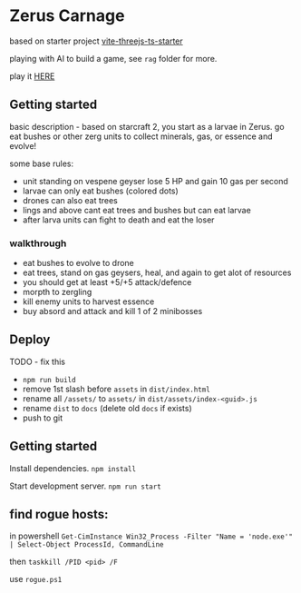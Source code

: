 # Zerus Carnage

based on starter project [vite-threejs-ts-starter](https://github.com/defmech/vite-threejs-ts-starter)

playing with AI to build a game, see `rag` folder for more.

play it [HERE](https://bresleveloper.github.io/ZerusCarnage_01/)

## Getting started
basic description - based on starcraft 2, you start as a larvae in Zerus. go eat bushes or other zerg units to collect minerals, gas, or essence and evolve!

some base rules:
* unit standing on vespene geyser lose 5 HP and gain 10 gas per second
* larvae can only eat bushes (colored dots)
* drones can also eat trees
* lings and above cant eat trees and bushes but can eat larvae 
* after larva units can fight to death and eat the loser


### walkthrough
* eat bushes to evolve to drone
* eat trees, stand on gas geysers, heal, and again to get alot of resources
* you should get at least +5/+5 attack/defence
* morpth to zergling
* kill enemy units to harvest essence 
* buy absord and attack and kill 1 of 2 minibosses


## Deploy

TODO - fix this

* `npm run build`
* remove 1st slash before `assets` in `dist/index.html`
* rename all `/assets/` to `assets/` in `dist/assets/index-<guid>.js`
* rename `dist` to `docs` (delete old `docs` if exists)
* push to git


## Getting started

Install dependencies.
`npm install`

Start development server.
`npm run start`



## find rogue hosts:

in powershell `Get-CimInstance Win32_Process -Filter "Name = 'node.exe'" | Select-Object ProcessId, CommandLine`

then `taskkill /PID <pid> /F`

use `rogue.ps1`

